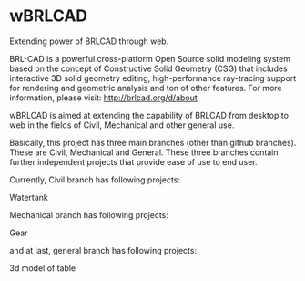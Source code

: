 wBRLCAD
=======

Extending power of BRLCAD through web.

BRL-CAD is a powerful cross-platform Open Source solid modeling system based on the concept of Constructive Solid Geometry (CSG) that includes interactive 3D solid geometry editing, high-performance ray-tracing support for rendering and geometric analysis and ton of other features. For more information, please visit: http://brlcad.org/d/about

wBRLCAD is aimed at extending the capability of BRLCAD from desktop to web in the fields of Civil, Mechanical and other general use. 

Basically, this project has three main branches (other than github branches). These are Civil, Mechanical and General. These three branches contain further independent projects that provide ease of use to end user. 

Currently, Civil branch has following projects:

Watertank

Mechanical branch has following projects:

Gear

and at last, general branch has following projects:

3d model of table
